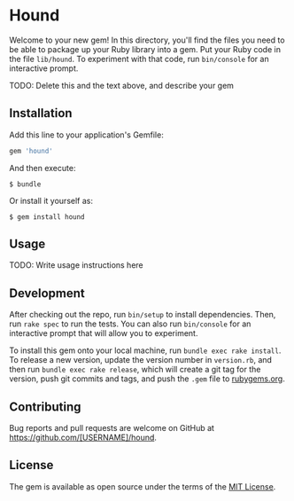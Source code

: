 # Hound

Welcome to your new gem! In this directory, you'll find the files you need to be able to package up your Ruby library into a gem. Put your Ruby code in the file `lib/hound`. To experiment with that code, run `bin/console` for an interactive prompt.

TODO: Delete this and the text above, and describe your gem

## Installation

Add this line to your application's Gemfile:

```ruby
gem 'hound'
```

And then execute:

    $ bundle

Or install it yourself as:

    $ gem install hound

## Usage

TODO: Write usage instructions here

## Development

After checking out the repo, run `bin/setup` to install dependencies. Then, run `rake spec` to run the tests. You can also run `bin/console` for an interactive prompt that will allow you to experiment.

To install this gem onto your local machine, run `bundle exec rake install`. To release a new version, update the version number in `version.rb`, and then run `bundle exec rake release`, which will create a git tag for the version, push git commits and tags, and push the `.gem` file to [rubygems.org](https://rubygems.org).

## Contributing

Bug reports and pull requests are welcome on GitHub at https://github.com/[USERNAME]/hound.


## License

The gem is available as open source under the terms of the [MIT License](http://opensource.org/licenses/MIT).

